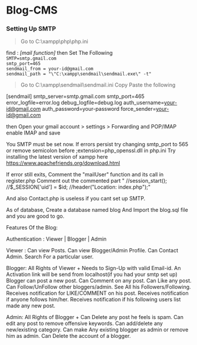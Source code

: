 # Blog-CMS
### Setting Up SMTP ###

>Go to 
C:\xampp\php\php.ini

find : *[mail function]* then
Set The Following </br>
`SMTP=smtp.gmail.com` </br>
`smtp_port=465` </br>
`sendmail_from = your-id@gmail.com` </br>
`sendmail_path = "\"C:\xampp\sendmail\sendmail.exe\" -t"` </br>

>Go to 
C:\xampp\sendmail\sendmail.ini
Copy Paste the following

[sendmail]
smtp_server=smtp.gmail.com
smtp_port=465
error_logfile=error.log
debug_logfile=debug.log
auth_username=your-id@gmail.com
auth_password=your-password
force_sender=your-id@gmail.com


then Open your gmail account > settings > Forwarding and POP/IMAP
enable IMAP and save

You SMTP must be set now.
If errors persist try changing smtp_port to 565
or remove semicolon before
;extension=php_openssl.dll in php.ini
Try installing the latest version of xampp here
https://www.apachefriends.org/download.html

If error still exits,
Comment the "mailUser" function and its call in register.php
Comment out the commented part
"	//session_start();
	//$_SESSION['uid'] = $id;
	//header("Location: index.php");"
	
And also Contact.php is useless if you cant set up SMTP.


As of database, Create a database named blog
And Import the blog.sql file and you are good to go.


Features Of the Blog:

Authentication : Viewer | Blogger | Admin

Viewer : Can view Posts.
		 Can view Blogger/Admin Profile.
		 Can Contact Admin.
		 Search For a particular user.
		
Blogger: All Rights of Viewer +
		 Needs to Sign-Up with valid Email-id.
		 An Activation link will be send from localhost(if you had your smtp set up)
		 Blogger can post a new post.
		 Can Comment on any post.
		 Can Like any post.
		 Can Follow/UnFollow other bloggers/admin.
		 See All his Followers/Following.
		 Receives notification for LIKE/COMMENT on his post.
		 Receives notification if anyone follows him/her.
		 Receives notification if his following users list made any new post.

Admin: All Rights of Blogger +
	   Can Delete any post he feels is spam.
	   Can edit any post to remove offensive keywords.
	   Can add/delete any new/existing category.
	   Can make Any existing blogger as admin or remove him as admin.
	   Can Delete the account of a blogger.
		 
	
	
	
	
	
	
	
	
	
	
